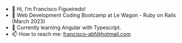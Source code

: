 - 👋 Hi, I’m Francisco Figueiredo!
- 👀 Web Development Coding Bootcamp at Le Wagon - Ruby on Rails (March 2023)
- 👥 Currently learning Angular with Typescript.
- 📫 How to reach me: francisco-abf@hotmail.com

<!---
xicofigueiredo/xicofigueiredo is a ✨ special ✨ repository because its `README.md` (this file) appears on your GitHub profile.
You can click the Preview link to take a look at your changes.
--->

